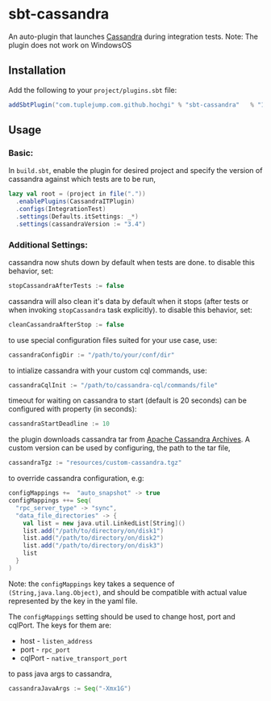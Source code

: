 sbt-cassandra
==============

An auto-plugin that launches [Cassandra](http://cassandra.apache.org) during integration tests.
Note: The plugin does not work on WindowsOS

## Installation ##
Add the following to your `project/plugins.sbt` file:

```scala
addSbtPlugin("com.tuplejump.com.github.hochgi" % "sbt-cassandra"   % "1.0.4")
```

## Usage ##
### Basic: ###
In `build.sbt`, enable the plugin for desired project and specify the version of cassandra against which tests are to be run, 

```scala
lazy val root = (project in file("."))
  .enablePlugins(CassandraITPlugin)
  .configs(IntegrationTest)
  .settings(Defaults.itSettings: _*)
  .settings(cassandraVersion := "3.4")
```

### Additional Settings: ##

cassandra now shuts down by default when tests are done. to disable this behavior, set:
```scala
stopCassandraAfterTests := false
```
cassandra will also clean it's data by default when it stops (after tests or when invoking `stopCassandra` task explicitly). to disable this behavior, set:
```scala
cleanCassandraAfterStop := false
```
to use special configuration files suited for your use case, use:
```scala
cassandraConfigDir := "/path/to/your/conf/dir"
```
to intialize cassandra with your custom cql commands, use:
```scala
cassandraCqlInit := "/path/to/cassandra-cql/commands/file"
```
timeout for waiting on cassandra to start (default is 20 seconds) can be configured with property (in seconds):
```scala
cassandraStartDeadline := 10
```
the plugin downloads cassandra tar from [Apache Cassandra Archives](http://archive.apache.org/dist/cassandra/). A custom version can be used by configuring, the path to the tar file,
```scala
cassandraTgz := "resources/custom-cassandra.tgz"
```
to override cassandra configuration, e.g:
```scala
configMappings +=  "auto_snapshot" -> true
configMappings ++= Seq(
  "rpc_server_type" -> "sync",
  "data_file_directories" -> {
    val list = new java.util.LinkedList[String]()
    list.add("/path/to/directory/on/disk1")
    list.add("/path/to/directory/on/disk2")
    list.add("/path/to/directory/on/disk3")
    list
  }
)
```
Note: the `configMappings` key takes a sequence of `(String,java.lang.Object)`, and should be compatible with actual value represented by the key in the yaml file.

The `configMappings` setting should be used to change host, port and cqlPort. The keys for them are:

* host - `listen_address`
* port - `rpc_port`
* cqlPort - `native_transport_port`
        
to pass java args to cassandra,
```scala
cassandraJavaArgs := Seq("-Xmx1G")
```
        
